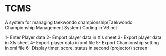 # TCMS
A system for managing taekwondo championship(Taekwondo Championship Management System)
Coding in VB.net

1- Enter Player data
2- Emport player data in Xls sheet
3- Export player data in Xls sheet
4- Export player data in xml file
5- Export Chamionship setting in xml file
6- Display timer, score, status in second (projector) screen
